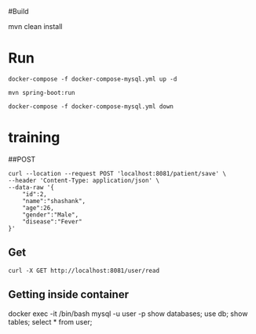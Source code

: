 #Build

mvn clean install

# Run
```
docker-compose -f docker-compose-mysql.yml up -d

mvn spring-boot:run

docker-compose -f docker-compose-mysql.yml down

```
# training
##POST

```
curl --location --request POST 'localhost:8081/patient/save' \
--header 'Content-Type: application/json' \
--data-raw '{
    "id":2,
    "name":"shashank",
    "age":26,
    "gender":"Male",
    "disease":"Fever"
}'

```
## Get

```
curl -X GET http://localhost:8081/user/read 
```

## Getting inside container

docker exec -it <container-id> /bin/bash
mysql -u user -p
show databases;
use db;
show tables;
select * from user;
